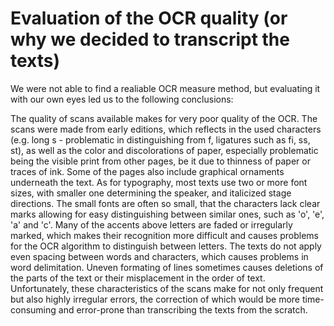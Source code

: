 # Evaluation of the OCR quality (or why we decided to transcript the texts)

We were not able to find a realiable OCR measure method, but evaluating it with our own eyes led us to the following conclusions:

The quality of scans available makes for very poor quality of the OCR. The scans were made from early editions, which reflects in the used characters (e.g. long s - problematic in distinguishing from f, ligatures such as fi, ss, st), as well as the color and discolorations of paper, especially problematic being the visible print from other pages, be it due to thinness of paper or traces of ink. Some of the pages also include graphical ornaments underneath the text. As for typography, most texts use two or more font sizes, with smaller one determining the speaker, and italicized stage directions. The small fonts are often so small, that the characters lack clear marks allowing for easy distinguishing between similar ones, such as 'o', 'e', 'a' and 'c'. Many of the accents above letters are faded or irregularly marked, which makes their recognition more difficult and causes problems for the OCR algorithm to distinguish between letters. The texts do not apply even spacing between words and characters, which causes problems in word delimitation. Uneven formating of lines sometimes causes deletions of the parts of the text or their misplacement in the order of text. Unfortunately, these characteristics of the scans make for not only frequent but also highly irregular errors, the correction of which would be more time-consuming and error-prone than transcribing the texts from the scratch. 
